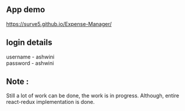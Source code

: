 ## App demo

https://surve5.github.io/Expense-Manager/

## login details 

username - ashwini  
password - ashwini

## Note : 

Still a lot of work can be done, the work is in progress. Although, entire react-redux implementation is done.
